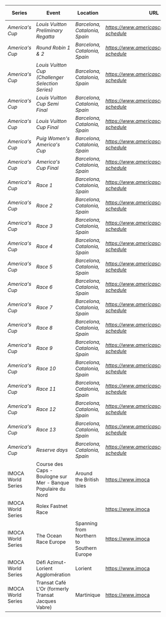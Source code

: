 | Series             | Event                                                        | Location                        | URL                                                 | Start Date | End Date   |
| ------------------ | ------------------------------------------------------------ | ------------------------------- | --------------------------------------------------- | ---------- | ---------- |
| *America's Cup*    | *Louis Vuitton Preliminary Regatta*                          | *Barcelona, Catalonia, Spain*   | *https://www.americascup.com/en/ac37-schedule*     | *2024-08-22* | *2024-08-25* |
| *America's Cup*    | *Round Robin 1 & 2*                                          | *Barcelona, Catalonia, Spain*   | *https://www.americascup.com/en/ac37-schedule*     | *2024-08-29* | *2024-09-08* |
| *America's Cup*    | *Louis Vuitton Cup (Challenger Selection Series)*            | *Barcelona, Catalonia, Spain*   | *https://www.americascup.com/en/ac37-schedule*     | *2024-08-29* | *2024-10-07* |
| *America's Cup*    | *Louis Vuitton Cup Semi Final*                               | *Barcelona, Catalonia, Spain*   | *https://www.americascup.com/en/ac37-schedule*     | *2024-09-14* | *2024-09-19* |
| *America's Cup*    | *Louis Vuitton Cup Final*                                    | *Barcelona, Catalonia, Spain*   | *https://www.americascup.com/en/ac37-schedule*     | *2024-09-26* | *2024-10-07* |
| *America's Cup*    | *Puig Women's America's Cup*                                 | *Barcelona, Catalonia, Spain*   | *https://www.americascup.com/en/ac37-schedule*     | *2024-10-05* | *2024-10-13* |
| *America's Cup*    | *America's Cup Final*                                        | *Barcelona, Catalonia, Spain*   | *https://www.americascup.com/en/ac37-schedule*     | *2024-10-12* | *2024-10-20* |
| *America's Cup*    | *Race 1*                                                     | *Barcelona, Catalonia, Spain*   | *https://www.americascup.com/en/ac37-schedule*     | *2024-10-12* | *2024-10-12* |
| *America's Cup*    | *Race 2*                                                     | *Barcelona, Catalonia, Spain*   | *https://www.americascup.com/en/ac37-schedule*     | *2024-10-12* | *2024-10-12* |
| *America's Cup*    | *Race 3*                                                     | *Barcelona, Catalonia, Spain*   | *https://www.americascup.com/en/ac37-schedule*     | *2024-10-13* | *2024-10-13* |
| *America's Cup*    | *Race 4*                                                     | *Barcelona, Catalonia, Spain*   | *https://www.americascup.com/en/ac37-schedule*     | *2024-10-13* | *2024-10-13* |
| *America's Cup*    | *Race 5*                                                     | *Barcelona, Catalonia, Spain*   | *https://www.americascup.com/en/ac37-schedule*     | *2024-10-16* | *2024-10-16* |
| *America's Cup*    | *Race 6*                                                     | *Barcelona, Catalonia, Spain*   | *https://www.americascup.com/en/ac37-schedule*     | *2024-10-16* | *2024-10-16* |
| *America's Cup*    | *Race 7*                                                     | *Barcelona, Catalonia, Spain*   | *https://www.americascup.com/en/ac37-schedule*     | *2024-10-18* | *2024-10-18* |
| *America's Cup*    | *Race 8*                                                     | *Barcelona, Catalonia, Spain*   | *https://www.americascup.com/en/ac37-schedule*     | *2024-10-18* | *2024-10-18* |
| *America's Cup*    | *Race 9*                                                     | *Barcelona, Catalonia, Spain*   | *https://www.americascup.com/en/ac37-schedule*     | *2024-10-19* | *2024-10-19* |
| *America's Cup*    | *Race 10*                                                    | *Barcelona, Catalonia, Spain*   | *https://www.americascup.com/en/ac37-schedule*     | *2024-10-19* | *2024-10-19* |
| *America's Cup*    | *Race 11*                                                    | *Barcelona, Catalonia, Spain*   | *https://www.americascup.com/en/ac37-schedule*     | *2024-10-20* | *2024-10-20* |
| *America's Cup*    | *Race 12*                                                    | *Barcelona, Catalonia, Spain*   | *https://www.americascup.com/en/ac37-schedule*     | *2024-10-20* | *2024-10-20* |
| *America's Cup*    | *Race 13*                                                    | *Barcelona, Catalonia, Spain*   | *https://www.americascup.com/en/ac37-schedule*     | *2024-10-21* | *2024-10-21* |
| *America's Cup*    | *Reserve days*                                               | *Barcelona, Catalonia, Spain*   | *https://www.americascup.com/en/ac37-schedule*     | *2024-10-22* | *2024-10-27* |
| IMOCA World Series | Course des Caps - Boulogne sur Mer - Banque Populaire du Nord | Around the British Isles        | https://www.imoca                                  | 2025-06    | 2025-06    |
| IMOCA World Series | Rolex Fastnet Race                                           |                                 | https://www.imoca                                  | 2025-07    | 2025-07    |
| IMOCA World Series | The Ocean Race Europe                                        | Spanning from Northern to Southern Europe | https://www.imoca                                  | 2025-08-10 | 2025-08-10 |
| IMOCA World Series | Défi Azimut-Lorient Agglomération                             | Lorient                         | https://www.imoca                                  | 2025-09    | 2025-09    |
| IMOCA World Series | Transat Café L'Or (formerly Transat Jacques Vabre)           | Martinique                      | https://www.imoca                                  | 2025-10-26 | 2025-10-26 |